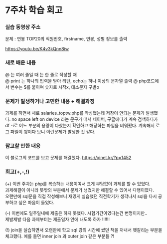 # 7주차 학습 회고   

### 실습 동영상 주소   
문제 : 연봉 TOP20의 직원번호, firstname, 연봉, 성별 정보를 출력

https://youtu.be/K4v3kQnn8iw


### 새로 배운 내용
@ <?php ?>는 여러 줄일 때 <?=?>는 한 줄로 작성할 때   
@ print 는 하나의 입력을 받아 리턴, echo는 하나 이상의 문자열 출력
@ php코드에서 변수는 $를 붙이며 숫자로 시작x, 대소문자 구별o


### 문제가 발생하거나 고민한 내용 + 해결과정

과제를 하면서 새로 salaries_toptw.php를 작성했는데 저장이 안되는 문제가 발생했다.
no space left on device 라는 문구가 떠서 네이버, 구글에다가 계속 검색하다가 
df -i로 어느 부분의 용량이 다찼는지 확인하고 해당하는 파일을 비워줬다.
계속해서 로그 파일이 쌓이다 보니 이런문제가 발생한 것 같다.

### 참고할 만한 내용

이 블로그의 코드를 보고 문제를 해결했다.
https://xinet.kr/?p=1452


### 회고(+,-,!)
(+) 이번 주차는 php를 복습하는 내용이여서 크게 부담없이 과제를 할 수 있었다.    
과제해결이 아니라 뜻밖의 부분에서 문제가 생겼지만 해결할 수 있어서 다행이였다.    
오랜만에 sql문을 직접 작성해보니 재밌게 실습했던 직전학기가 생각나서 sql을 다시 공부하고 싶은 마음이 들었다.    


(-) 이번에도 일주일내에 제출은 하지 못했다. 시험기간이였다는건 변명이지만..   
제발제발 다음 과제부터는 제출일자 안에 내도록 하자 !!!!!!

(!) join을 실습하면서 오랜만에 학교 sql 강의 시간에 썼던 책을 꺼내서 헷갈리는 부분을 체크했다. 
예를 들면 inner join 과 outer join 같은 부분들 ?!